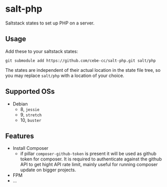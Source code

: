 # salt-php
Saltstack states to set up PHP on a server.

## Usage

Add these to your saltstack states:

    git submodule add https://github.com/cebe-cc/salt-php.git salt/php
    
The states are independent of their actual location in the state file tree, so you may replace `salt/php` with a location of your choice.

## Supported OSs

- Debian
  - 8, `jessie`
  - 9, `stretch`
  - 10, `buster`

## Features

- Install Composer
  - if pillar `composer-github-token` is present it will be used as github token for composer.
    It is required to authenticate against the github API to get hight API rate limit, mainly useful
    for running composer update on bigger projects.
- FPM
- ...

